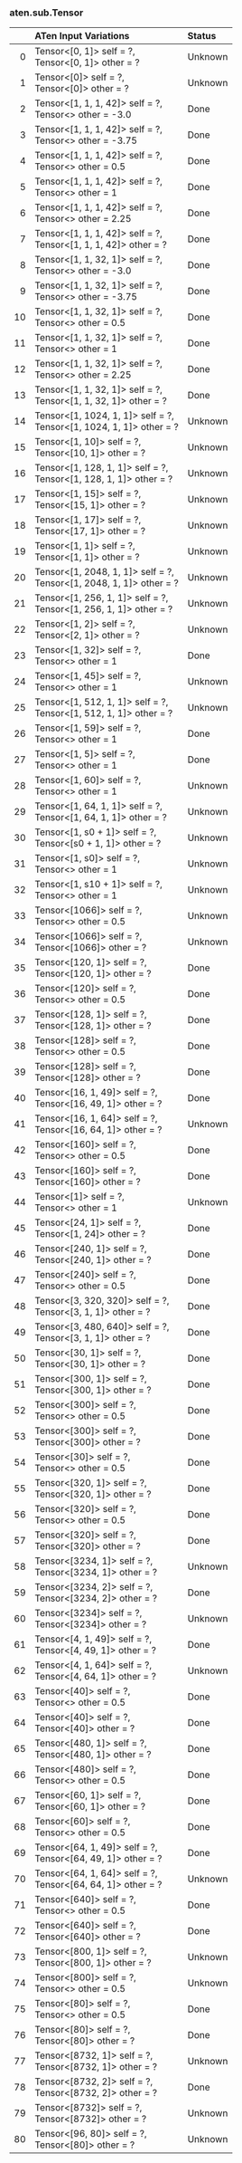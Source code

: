 ### aten.sub.Tensor
|    | ATen Input Variations                                                  | Status   |
|---:|:-----------------------------------------------------------------------|:---------|
|  0 | Tensor<[0, 1]> self = ?,<br>Tensor<[0, 1]> other = ?                   | Unknown  |
|  1 | Tensor<[0]> self = ?,<br>Tensor<[0]> other = ?                         | Unknown  |
|  2 | Tensor<[1, 1, 1, 42]> self = ?,<br>Tensor<> other = -3.0               | Done     |
|  3 | Tensor<[1, 1, 1, 42]> self = ?,<br>Tensor<> other = -3.75              | Done     |
|  4 | Tensor<[1, 1, 1, 42]> self = ?,<br>Tensor<> other = 0.5                | Done     |
|  5 | Tensor<[1, 1, 1, 42]> self = ?,<br>Tensor<> other = 1                  | Done     |
|  6 | Tensor<[1, 1, 1, 42]> self = ?,<br>Tensor<> other = 2.25               | Done     |
|  7 | Tensor<[1, 1, 1, 42]> self = ?,<br>Tensor<[1, 1, 1, 42]> other = ?     | Done     |
|  8 | Tensor<[1, 1, 32, 1]> self = ?,<br>Tensor<> other = -3.0               | Done     |
|  9 | Tensor<[1, 1, 32, 1]> self = ?,<br>Tensor<> other = -3.75              | Done     |
| 10 | Tensor<[1, 1, 32, 1]> self = ?,<br>Tensor<> other = 0.5                | Done     |
| 11 | Tensor<[1, 1, 32, 1]> self = ?,<br>Tensor<> other = 1                  | Done     |
| 12 | Tensor<[1, 1, 32, 1]> self = ?,<br>Tensor<> other = 2.25               | Done     |
| 13 | Tensor<[1, 1, 32, 1]> self = ?,<br>Tensor<[1, 1, 32, 1]> other = ?     | Done     |
| 14 | Tensor<[1, 1024, 1, 1]> self = ?,<br>Tensor<[1, 1024, 1, 1]> other = ? | Unknown  |
| 15 | Tensor<[1, 10]> self = ?,<br>Tensor<[10, 1]> other = ?                 | Unknown  |
| 16 | Tensor<[1, 128, 1, 1]> self = ?,<br>Tensor<[1, 128, 1, 1]> other = ?   | Unknown  |
| 17 | Tensor<[1, 15]> self = ?,<br>Tensor<[15, 1]> other = ?                 | Unknown  |
| 18 | Tensor<[1, 17]> self = ?,<br>Tensor<[17, 1]> other = ?                 | Unknown  |
| 19 | Tensor<[1, 1]> self = ?,<br>Tensor<[1, 1]> other = ?                   | Unknown  |
| 20 | Tensor<[1, 2048, 1, 1]> self = ?,<br>Tensor<[1, 2048, 1, 1]> other = ? | Unknown  |
| 21 | Tensor<[1, 256, 1, 1]> self = ?,<br>Tensor<[1, 256, 1, 1]> other = ?   | Unknown  |
| 22 | Tensor<[1, 2]> self = ?,<br>Tensor<[2, 1]> other = ?                   | Unknown  |
| 23 | Tensor<[1, 32]> self = ?,<br>Tensor<> other = 1                        | Done     |
| 24 | Tensor<[1, 45]> self = ?,<br>Tensor<> other = 1                        | Unknown  |
| 25 | Tensor<[1, 512, 1, 1]> self = ?,<br>Tensor<[1, 512, 1, 1]> other = ?   | Unknown  |
| 26 | Tensor<[1, 59]> self = ?,<br>Tensor<> other = 1                        | Done     |
| 27 | Tensor<[1, 5]> self = ?,<br>Tensor<> other = 1                         | Done     |
| 28 | Tensor<[1, 60]> self = ?,<br>Tensor<> other = 1                        | Unknown  |
| 29 | Tensor<[1, 64, 1, 1]> self = ?,<br>Tensor<[1, 64, 1, 1]> other = ?     | Unknown  |
| 30 | Tensor<[1, s0 + 1]> self = ?,<br>Tensor<[s0 + 1, 1]> other = ?         | Unknown  |
| 31 | Tensor<[1, s0]> self = ?,<br>Tensor<> other = 1                        | Unknown  |
| 32 | Tensor<[1, s10 + 1]> self = ?,<br>Tensor<> other = 1                   | Unknown  |
| 33 | Tensor<[1066]> self = ?,<br>Tensor<> other = 0.5                       | Unknown  |
| 34 | Tensor<[1066]> self = ?,<br>Tensor<[1066]> other = ?                   | Unknown  |
| 35 | Tensor<[120, 1]> self = ?,<br>Tensor<[120, 1]> other = ?               | Done     |
| 36 | Tensor<[120]> self = ?,<br>Tensor<> other = 0.5                        | Done     |
| 37 | Tensor<[128, 1]> self = ?,<br>Tensor<[128, 1]> other = ?               | Done     |
| 38 | Tensor<[128]> self = ?,<br>Tensor<> other = 0.5                        | Done     |
| 39 | Tensor<[128]> self = ?,<br>Tensor<[128]> other = ?                     | Done     |
| 40 | Tensor<[16, 1, 49]> self = ?,<br>Tensor<[16, 49, 1]> other = ?         | Done     |
| 41 | Tensor<[16, 1, 64]> self = ?,<br>Tensor<[16, 64, 1]> other = ?         | Unknown  |
| 42 | Tensor<[160]> self = ?,<br>Tensor<> other = 0.5                        | Done     |
| 43 | Tensor<[160]> self = ?,<br>Tensor<[160]> other = ?                     | Done     |
| 44 | Tensor<[1]> self = ?,<br>Tensor<> other = 1                            | Unknown  |
| 45 | Tensor<[24, 1]> self = ?,<br>Tensor<[1, 24]> other = ?                 | Done     |
| 46 | Tensor<[240, 1]> self = ?,<br>Tensor<[240, 1]> other = ?               | Done     |
| 47 | Tensor<[240]> self = ?,<br>Tensor<> other = 0.5                        | Done     |
| 48 | Tensor<[3, 320, 320]> self = ?,<br>Tensor<[3, 1, 1]> other = ?         | Done     |
| 49 | Tensor<[3, 480, 640]> self = ?,<br>Tensor<[3, 1, 1]> other = ?         | Done     |
| 50 | Tensor<[30, 1]> self = ?,<br>Tensor<[30, 1]> other = ?                 | Done     |
| 51 | Tensor<[300, 1]> self = ?,<br>Tensor<[300, 1]> other = ?               | Done     |
| 52 | Tensor<[300]> self = ?,<br>Tensor<> other = 0.5                        | Done     |
| 53 | Tensor<[300]> self = ?,<br>Tensor<[300]> other = ?                     | Done     |
| 54 | Tensor<[30]> self = ?,<br>Tensor<> other = 0.5                         | Done     |
| 55 | Tensor<[320, 1]> self = ?,<br>Tensor<[320, 1]> other = ?               | Done     |
| 56 | Tensor<[320]> self = ?,<br>Tensor<> other = 0.5                        | Done     |
| 57 | Tensor<[320]> self = ?,<br>Tensor<[320]> other = ?                     | Done     |
| 58 | Tensor<[3234, 1]> self = ?,<br>Tensor<[3234, 1]> other = ?             | Unknown  |
| 59 | Tensor<[3234, 2]> self = ?,<br>Tensor<[3234, 2]> other = ?             | Done     |
| 60 | Tensor<[3234]> self = ?,<br>Tensor<[3234]> other = ?                   | Unknown  |
| 61 | Tensor<[4, 1, 49]> self = ?,<br>Tensor<[4, 49, 1]> other = ?           | Done     |
| 62 | Tensor<[4, 1, 64]> self = ?,<br>Tensor<[4, 64, 1]> other = ?           | Unknown  |
| 63 | Tensor<[40]> self = ?,<br>Tensor<> other = 0.5                         | Done     |
| 64 | Tensor<[40]> self = ?,<br>Tensor<[40]> other = ?                       | Done     |
| 65 | Tensor<[480, 1]> self = ?,<br>Tensor<[480, 1]> other = ?               | Done     |
| 66 | Tensor<[480]> self = ?,<br>Tensor<> other = 0.5                        | Done     |
| 67 | Tensor<[60, 1]> self = ?,<br>Tensor<[60, 1]> other = ?                 | Done     |
| 68 | Tensor<[60]> self = ?,<br>Tensor<> other = 0.5                         | Done     |
| 69 | Tensor<[64, 1, 49]> self = ?,<br>Tensor<[64, 49, 1]> other = ?         | Done     |
| 70 | Tensor<[64, 1, 64]> self = ?,<br>Tensor<[64, 64, 1]> other = ?         | Unknown  |
| 71 | Tensor<[640]> self = ?,<br>Tensor<> other = 0.5                        | Done     |
| 72 | Tensor<[640]> self = ?,<br>Tensor<[640]> other = ?                     | Done     |
| 73 | Tensor<[800, 1]> self = ?,<br>Tensor<[800, 1]> other = ?               | Unknown  |
| 74 | Tensor<[800]> self = ?,<br>Tensor<> other = 0.5                        | Unknown  |
| 75 | Tensor<[80]> self = ?,<br>Tensor<> other = 0.5                         | Done     |
| 76 | Tensor<[80]> self = ?,<br>Tensor<[80]> other = ?                       | Done     |
| 77 | Tensor<[8732, 1]> self = ?,<br>Tensor<[8732, 1]> other = ?             | Unknown  |
| 78 | Tensor<[8732, 2]> self = ?,<br>Tensor<[8732, 2]> other = ?             | Done     |
| 79 | Tensor<[8732]> self = ?,<br>Tensor<[8732]> other = ?                   | Unknown  |
| 80 | Tensor<[96, 80]> self = ?,<br>Tensor<[80]> other = ?                   | Unknown  |

